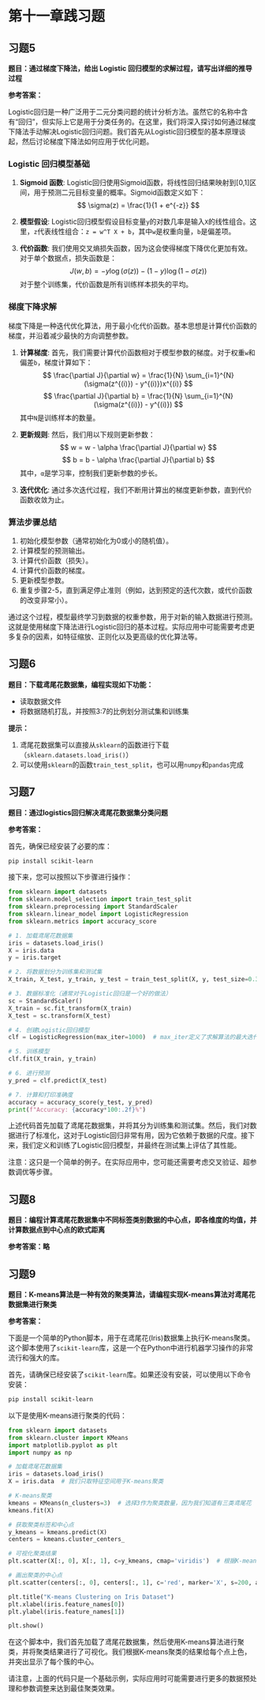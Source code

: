 # 第十一章践习题

## 习题5

**题目：﻿﻿通过梯度下降法，给出 Logistic 回归模型的求解过程，请写出详细的推导过程**

**参考答案：**

Logistic回归是一种广泛用于二元分类问题的统计分析方法。虽然它的名称中含有“回归”，但实际上它是用于分类任务的。在这里，我们将深入探讨如何通过梯度下降法手动解决Logistic回归问题。我们首先从Logistic回归模型的基本原理谈起，然后讨论梯度下降法如何应用于优化问题。

### Logistic 回归模型基础

1. **Sigmoid 函数**:
    Logistic回归使用Sigmoid函数，将线性回归结果映射到[0,1]区间，用于预测二元目标变量的概率。Sigmoid函数定义如下：
    $$
    \sigma(z) = \frac{1}{1 + e^{-z}}
    $$

2. **模型假设**:
   Logistic回归模型假设目标变量`y`的对数几率是输入`X`的线性组合。这里，`z`代表线性组合：`z = w^T X + b`，其中`w`是权重向量，`b`是偏差项。

3. **代价函数**:
   我们使用交叉熵损失函数，因为这会使得梯度下降优化更加有效。对于单个数据点，损失函数是：
   $$
   J(w, b) = -y \log(\sigma(z)) - (1 - y) \log(1 - \sigma(z))
   $$
   对于整个训练集，代价函数是所有训练样本损失的平均。

### 梯度下降求解

梯度下降是一种迭代优化算法，用于最小化代价函数。基本思想是计算代价函数的梯度，并沿着减少最快的方向调整参数。

1. **计算梯度**:
   首先，我们需要计算代价函数相对于模型参数的梯度。对于权重`w`和偏差`b`，梯度计算如下：
   $$
   \frac{\partial J}{\partial w} = \frac{1}{N} \sum_{i=1}^{N} (\sigma(z^{(i)}) - y^{(i)})x^{(i)}
   $$
   $$
   \frac{\partial J}{\partial b} = \frac{1}{N} \sum_{i=1}^{N} (\sigma(z^{(i)}) - y^{(i)})
   $$
   其中`N`是训练样本的数量。

2. **更新规则**:
   然后，我们用以下规则更新参数：
   $$
   w = w - \alpha \frac{\partial J}{\partial w}
   $$
   $$
   b = b - \alpha \frac{\partial J}{\partial b}
   $$
   其中，`α`是学习率，控制我们更新参数的步长。

3. **迭代优化**:
   通过多次迭代过程，我们不断用计算出的梯度更新参数，直到代价函数收敛为止。

### 算法步骤总结

1. 初始化模型参数（通常初始化为0或小的随机值）。
2. 计算模型的预测输出。
3. 计算代价函数（损失）。
4. 计算代价函数的梯度。
5. 更新模型参数。
6. 重复步骤2-5，直到满足停止准则（例如，达到预定的迭代次数，或代价函数的改变非常小）。

通过这个过程，模型最终学习到数据的权重参数，用于对新的输入数据进行预测。这就是使用梯度下降法进行Logistic回归的基本过程。实际应用中可能需要考虑更多复杂的因素，如特征缩放、正则化以及更高级的优化算法等。



## 习题6

**题目：下载鸢尾花数据集，编程实现如下功能：**

* 读取数据文件
* 将数据随机打乱，并按照3:7的比例划分测试集和训练集

**提示：**

1. 鸢尾花数据集可以直接从`sklearn`的函数进行下载（`sklearn.datasets.load_iris()`）
2. 可以使用`sklearn`的函数`train_test_split`，也可以用`numpy`和`pandas`完成



## 习题7

**题目：通过logistics回归解决鸢尾花数据集分类问题**

**参考答案：**

首先，确保已经安装了必要的库：
```bash
pip install scikit-learn
```

接下来，您可以按照以下步骤进行操作：

```python
from sklearn import datasets
from sklearn.model_selection import train_test_split
from sklearn.preprocessing import StandardScaler
from sklearn.linear_model import LogisticRegression
from sklearn.metrics import accuracy_score

# 1. 加载鸢尾花数据集
iris = datasets.load_iris()
X = iris.data
y = iris.target

# 2. 将数据划分为训练集和测试集
X_train, X_test, y_train, y_test = train_test_split(X, y, test_size=0.3, random_state=42)

# 3. 数据标准化（通常对于Logistic回归是一个好的做法）
sc = StandardScaler()
X_train = sc.fit_transform(X_train)
X_test = sc.transform(X_test)

# 4. 创建Logistic回归模型
clf = LogisticRegression(max_iter=1000)  # max_iter定义了求解算法的最大迭代次数

# 5. 训练模型
clf.fit(X_train, y_train)

# 6. 进行预测
y_pred = clf.predict(X_test)

# 7. 计算和打印准确度
accuracy = accuracy_score(y_test, y_pred)
print(f"Accuracy: {accuracy*100:.2f}%")
```

上述代码首先加载了鸢尾花数据集，并将其分为训练集和测试集。然后，我们对数据进行了标准化，这对于Logistic回归非常有用，因为它依赖于数据的尺度。接下来，我们定义和训练了Logistic回归模型，并最终在测试集上评估了其性能。

注意：这只是一个简单的例子。在实际应用中，您可能还需要考虑交叉验证、超参数调优等步骤。



## 习题8

**题目：编程计算鸢尾花数据集中不同标签类别数据的中心点，即各维度的均值，并计算数据点到中心点的欧式距离**

**参考答案：略**



## 习题9

**题目：K-means算法是一种有效的聚类算法，请编程实现K-means算法对鸢尾花数据集进行聚类**

**参考答案：**

下面是一个简单的Python脚本，用于在鸢尾花(Iris)数据集上执行K-means聚类。这个脚本使用了`scikit-learn`库，这是一个在Python中进行机器学习操作的非常流行和强大的库。

首先，请确保已经安装了`scikit-learn`库。如果还没有安装，可以使用以下命令安装：

```sh
pip install scikit-learn
```

以下是使用K-means进行聚类的代码：

```python
from sklearn import datasets
from sklearn.cluster import KMeans
import matplotlib.pyplot as plt
import numpy as np

# 加载鸢尾花数据集
iris = datasets.load_iris()
X = iris.data  # 我们只取特征空间用于K-means聚类

# K-means聚类
kmeans = KMeans(n_clusters=3)  # 选择3作为聚类数量，因为我们知道有三类鸢尾花
kmeans.fit(X)

# 获取聚类标签和中心点
y_kmeans = kmeans.predict(X)
centers = kmeans.cluster_centers_

# 可视化聚类结果
plt.scatter(X[:, 0], X[:, 1], c=y_kmeans, cmap='viridis')  # 根据K-means聚类的标签给每个点上色

# 画出聚类的中心点
plt.scatter(centers[:, 0], centers[:, 1], c='red', marker='X', s=200, alpha=0.75)

plt.title("K-means Clustering on Iris Dataset")
plt.xlabel(iris.feature_names[0])
plt.ylabel(iris.feature_names[1])

plt.show()
```

在这个脚本中，我们首先加载了鸢尾花数据集，然后使用K-means算法进行聚类，并将聚类结果进行了可视化。我们根据K-means聚类的结果给每个点上色，并突出显示了每个簇的中心。

请注意，上面的代码只是一个基础示例，实际应用时可能需要进行更多的数据预处理和参数调整来达到最佳聚类效果。

